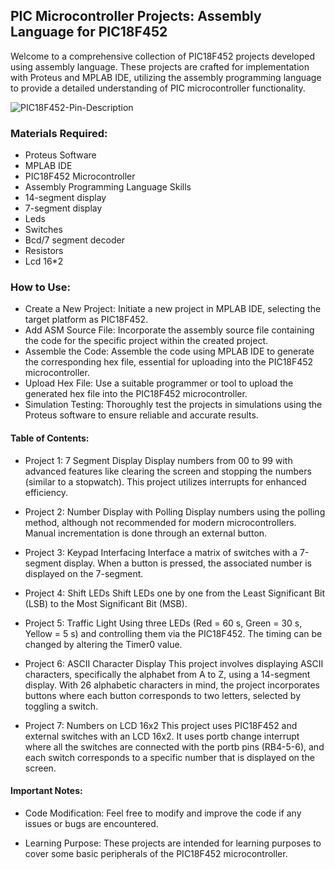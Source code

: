 ## PIC Microcontroller Projects: Assembly Language for PIC18F452
Welcome to a comprehensive collection of PIC18F452 projects developed using assembly language. These projects are crafted for implementation with Proteus and MPLAB IDE, utilizing the assembly programming language to provide a detailed understanding of PIC microcontroller functionality.


![PIC18F452-Pin-Description](https://github.com/LatifEmbedded/Pic18f452/assets/155848361/4544c5d6-0aa8-4b1f-9d60-32abe94740c9)


### Materials Required:
- Proteus Software
- MPLAB IDE
- PIC18F452 Microcontroller
- Assembly Programming Language Skills
- 14-segment display
- 7-segment display
- Leds
- Switches
- Bcd/7 segment decoder
- Resistors
- Lcd 16*2

### How to Use:
- Create a New Project:
Initiate a new project in MPLAB IDE, selecting the target platform as PIC18F452.
- Add ASM Source File:
Incorporate the assembly source file containing the code for the specific project within the created project.
- Assemble the Code:
Assemble the code using MPLAB IDE to generate the corresponding hex file, essential for uploading into the PIC18F452 microcontroller.
- Upload Hex File:
Use a suitable programmer or tool to upload the generated hex file into the PIC18F452 microcontroller.
- Simulation Testing:
Thoroughly test the projects in simulations using the Proteus software to ensure reliable and accurate results.
#### Table of Contents:
- Project 1: 7 Segment Display
Display numbers from 00 to 99 with advanced features like clearing the screen and stopping the numbers (similar to a stopwatch). This project utilizes interrupts for enhanced efficiency.

- Project 2: Number Display with Polling
Display numbers using the polling method, although not recommended for modern microcontrollers. Manual incrementation is done through an external button.

- Project 3: Keypad Interfacing
Interface a matrix of switches with a 7-segment display. When a button is pressed, the associated number is displayed on the 7-segment.

- Project 4: Shift LEDs
Shift LEDs one by one from the Least Significant Bit (LSB) to the Most Significant Bit (MSB).

- Project 5: Traffic Light
Using three LEDs (Red = 60 s, Green = 30 s, Yellow = 5 s) and controlling them via the PIC18F452. The timing can be changed by altering the Timer0 value.

- Project 6: ASCII Character Display
This project involves displaying ASCII characters, specifically the alphabet from A to Z, using a 14-segment display. With 26 alphabetic characters in mind, the project incorporates buttons where each button corresponds to two letters, selected by toggling a switch.

- Project 7: Numbers on LCD 16x2
This project uses PIC18F452 and external switches with an LCD 16x2. It uses portb change interrupt where all the switches are connected with the portb pins (RB4-5-6), and each switch corresponds to a specific number that is displayed on the screen.

#### Important Notes:
- Code Modification:
Feel free to modify and improve the code if any issues or bugs are encountered. 

- Learning Purpose:
These projects are intended for learning purposes to cover some basic peripherals of the PIC18F452 microcontroller.
